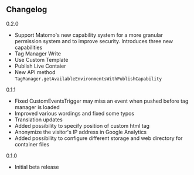 ## Changelog

0.2.0
* Support Matomo's new capability system for a more granular permission system and to improve security. Introduces three new capabilities
 * Tag Manager Write
 * Use Custom Template
 * Publish Live Contaier
* New API method `TagManager.getAvailableEnvironmentsWithPublishCapability`

0.1.1
* Fixed CustomEventsTrigger may miss an event when pushed before tag manager is loaded
* Improved various wordings and fixed some typos
* Translation updates
* Added possibility to specify position of custom html tag
* Anonymize the visitor's IP address in Google Analytics
* Added possibility to configure different storage and web directory for container files

0.1.0
* Initial beta release
